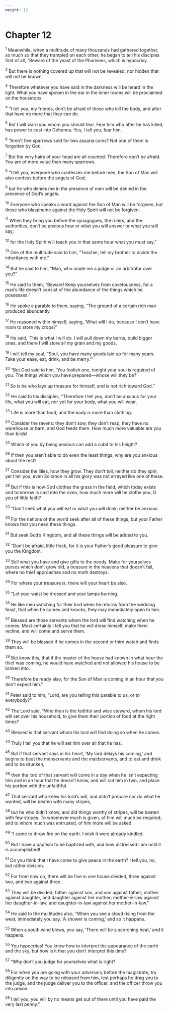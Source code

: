 ```yaml
---
weight: 12
---
```


# Chapter 12

<sup>1</sup> Meanwhile, when a multitude of many thousands had gathered together, so much so that they trampled on each other, he began to tell his disciples first of all, “Beware of the yeast of the Pharisees, which is hypocrisy. 

<sup>2</sup> But there is nothing covered up that will not be revealed, nor hidden that will not be known. 

<sup>3</sup> Therefore whatever you have said in the darkness will be heard in the light. What you have spoken in the ear in the inner rooms will be proclaimed on the housetops. 

<sup>4</sup> “I tell you, my friends, don’t be afraid of those who kill the body, and after that have no more that they can do. 

<sup>5</sup> But I will warn you whom you should fear. Fear him who after he has killed, has power to cast into Gehenna. Yes, I tell you, fear him. 

<sup>6</sup> “Aren’t five sparrows sold for two assaria coins? Not one of them is forgotten by God. 

<sup>7</sup> But the very hairs of your head are all counted. Therefore don’t be afraid. You are of more value than many sparrows. 

<sup>8</sup> “I tell you, everyone who confesses me before men, the Son of Man will also confess before the angels of God; 

<sup>9</sup> but he who denies me in the presence of men will be denied in the presence of God’s angels. 

<sup>10</sup> Everyone who speaks a word against the Son of Man will be forgiven, but those who blaspheme against the Holy Spirit will not be forgiven. 

<sup>11</sup> When they bring you before the synagogues, the rulers, and the authorities, don’t be anxious how or what you will answer or what you will say; 

<sup>12</sup> for the Holy Spirit will teach you in that same hour what you must say.” 

<sup>13</sup> One of the multitude said to him, “Teacher, tell my brother to divide the inheritance with me.” 

<sup>14</sup> But he said to him, “Man, who made me a judge or an arbitrator over you?” 

<sup>15</sup> He said to them, “Beware! Keep yourselves from covetousness, for a man’s life doesn’t consist of the abundance of the things which he possesses.” 

<sup>16</sup> He spoke a parable to them, saying, “The ground of a certain rich man produced abundantly. 

<sup>17</sup> He reasoned within himself, saying, ‘What will I do, because I don’t have room to store my crops?’ 

<sup>18</sup> He said, ‘This is what I will do. I will pull down my barns, build bigger ones, and there I will store all my grain and my goods. 

<sup>19</sup> I will tell my soul, “Soul, you have many goods laid up for many years. Take your ease, eat, drink, and be merry.”’ 

<sup>20</sup> “But God said to him, ‘You foolish one, tonight your soul is required of you. The things which you have prepared—whose will they be?’ 

<sup>21</sup> So is he who lays up treasure for himself, and is not rich toward God.” 

<sup>22</sup> He said to his disciples, “Therefore I tell you, don’t be anxious for your life, what you will eat, nor yet for your body, what you will wear. 

<sup>23</sup> Life is more than food, and the body is more than clothing. 

<sup>24</sup> Consider the ravens: they don’t sow, they don’t reap, they have no warehouse or barn, and God feeds them. How much more valuable are you than birds! 

<sup>25</sup> Which of you by being anxious can add a cubit to his height? 

<sup>26</sup> If then you aren’t able to do even the least things, why are you anxious about the rest? 

<sup>27</sup> Consider the lilies, how they grow. They don’t toil, neither do they spin; yet I tell you, even Solomon in all his glory was not arrayed like one of these. 

<sup>28</sup> But if this is how God clothes the grass in the field, which today exists and tomorrow is cast into the oven, how much more will he clothe you, O you of little faith? 

<sup>29</sup> “Don’t seek what you will eat or what you will drink; neither be anxious. 

<sup>30</sup> For the nations of the world seek after all of these things, but your Father knows that you need these things. 

<sup>31</sup> But seek God’s Kingdom, and all these things will be added to you. 

<sup>32</sup> “Don’t be afraid, little flock, for it is your Father’s good pleasure to give you the Kingdom. 

<sup>33</sup> Sell what you have and give gifts to the needy. Make for yourselves purses which don’t grow old, a treasure in the heavens that doesn’t fail, where no thief approaches and no moth destroys. 

<sup>34</sup> For where your treasure is, there will your heart be also. 

<sup>35</sup> “Let your waist be dressed and your lamps burning. 

<sup>36</sup> Be like men watching for their lord when he returns from the wedding feast, that when he comes and knocks, they may immediately open to him. 

<sup>37</sup> Blessed are those servants whom the lord will find watching when he comes. Most certainly I tell you that he will dress himself, make them recline, and will come and serve them. 

<sup>38</sup> They will be blessed if he comes in the second or third watch and finds them so. 

<sup>39</sup> But know this, that if the master of the house had known in what hour the thief was coming, he would have watched and not allowed his house to be broken into. 

<sup>40</sup> Therefore be ready also, for the Son of Man is coming in an hour that you don’t expect him.” 

<sup>41</sup> Peter said to him, “Lord, are you telling this parable to us, or to everybody?” 

<sup>42</sup> The Lord said, “Who then is the faithful and wise steward, whom his lord will set over his household, to give them their portion of food at the right times? 

<sup>43</sup> Blessed is that servant whom his lord will find doing so when he comes. 

<sup>44</sup> Truly I tell you that he will set him over all that he has. 

<sup>45</sup> But if that servant says in his heart, ‘My lord delays his coming,’ and begins to beat the menservants and the maidservants, and to eat and drink and to be drunken, 

<sup>46</sup> then the lord of that servant will come in a day when he isn’t expecting him and in an hour that he doesn’t know, and will cut him in two, and place his portion with the unfaithful. 

<sup>47</sup> That servant who knew his lord’s will, and didn’t prepare nor do what he wanted, will be beaten with many stripes, 

<sup>48</sup> but he who didn’t know, and did things worthy of stripes, will be beaten with few stripes. To whomever much is given, of him will much be required; and to whom much was entrusted, of him more will be asked. 

<sup>49</sup> “I came to throw fire on the earth. I wish it were already kindled. 

<sup>50</sup> But I have a baptism to be baptized with, and how distressed I am until it is accomplished! 

<sup>51</sup> Do you think that I have come to give peace in the earth? I tell you, no, but rather division. 

<sup>52</sup> For from now on, there will be five in one house divided, three against two, and two against three. 

<sup>53</sup> They will be divided, father against son, and son against father; mother against daughter, and daughter against her mother; mother-in-law against her daughter-in-law, and daughter-in-law against her mother-in-law.” 

<sup>54</sup> He said to the multitudes also, “When you see a cloud rising from the west, immediately you say, ‘A shower is coming,’ and so it happens. 

<sup>55</sup> When a south wind blows, you say, ‘There will be a scorching heat,’ and it happens. 

<sup>56</sup> You hypocrites! You know how to interpret the appearance of the earth and the sky, but how is it that you don’t interpret this time? 

<sup>57</sup> “Why don’t you judge for yourselves what is right? 

<sup>58</sup> For when you are going with your adversary before the magistrate, try diligently on the way to be released from him, lest perhaps he drag you to the judge, and the judge deliver you to the officer, and the officer throw you into prison. 

<sup>59</sup> I tell you, you will by no means get out of there until you have paid the very last penny.” 



